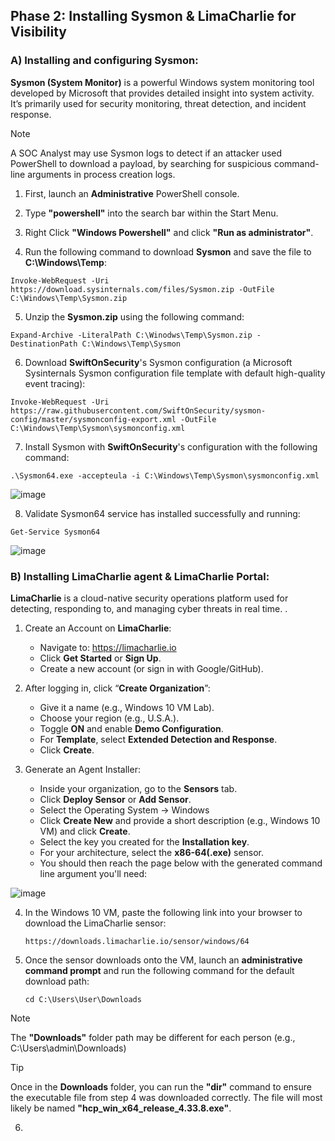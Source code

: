 ## Phase 2: Installing Sysmon & LimaCharlie for Visibility
### A) Installing and configuring Sysmon:

**Sysmon (System Monitor)** is a powerful Windows system monitoring tool developed by Microsoft that provides detailed insight into system activity. It’s primarily used for security monitoring, threat detection, and incident response.

> [!NOTE]
> A SOC Analyst may use Sysmon logs to detect if an attacker used PowerShell to download a payload, by searching for suspicious command-line arguments in process creation logs.

1. First, launch an **Administrative** PowerShell console.

2. Type **"powershell"** into the search bar within the Start Menu.

3. Right Click **"Windows Powershell"** and click **"Run as administrator"**.

4. Run the following command to download **Sysmon** and save the file to **C:\Windows\Temp**:

````
Invoke-WebRequest -Uri https://download.sysinternals.com/files/Sysmon.zip -OutFile C:\Windows\Temp\Sysmon.zip
````

5. Unzip the **Sysmon.zip** using the following command:

````
Expand-Archive -LiteralPath C:\Winodws\Temp\Sysmon.zip -DestinationPath C:\Windows\Temp\Sysmon
````

6. Download **SwiftOnSecurity**'s Sysmon configuration (a Microsoft Sysinternals Sysmon configuration file template with default high-quality event tracing):

````
Invoke-WebRequest -Uri https://raw.githubusercontent.com/SwiftOnSecurity/sysmon-config/master/sysmonconfig-export.xml -OutFile C:\Windows\Temp\Sysmon\sysmonconfig.xml
````

7. Install Sysmon with **SwiftOnSecurity**'s configuration with the following command:

````
.\Sysmon64.exe -accepteula -i C:\Windows\Temp\Sysmon\sysmonconfig.xml
````
![image](https://github.com/user-attachments/assets/4383df86-3b64-4b3f-88d3-a1e237c4f86f)

8. Validate Sysmon64 service has installed successfully and running:

````
Get-Service Sysmon64
````
![image](https://github.com/user-attachments/assets/203d7a8b-6fec-4c56-b5a5-54a7e5e553a2)

### B) Installing LimaCharlie agent & LimaCharlie Portal:

**LimaCharlie** is a cloud-native security operations platform used for detecting, responding to, and managing cyber threats in real time. .

1. Create an Account on **LimaCharlie**:
   
    - Navigate to: https://limacharlie.io
    - Click **Get Started** or **Sign Up**.
    - Create a new account (or sign in with Google/GitHub).
  
2. After logging in, click “**Create Organization**”:

    - Give it a name (e.g., Windows 10 VM Lab).
    - Choose your region (e.g., U.S.A.).
    - Toggle **ON** and enable **Demo Configuration**.
    - For **Template**, select **Extended Detection and Response**.
    - Click **Create**.

3. Generate an Agent Installer:

   - Inside your organization, go to the **Sensors** tab.
   - Click **Deploy Sensor** or **Add Sensor**.
   - Select the Operating System → Windows
   - Click **Create New** and provide a short description (e.g., Windows 10 VM) and click **Create**.
   - Select the key you created for the **Installation key**.
   - For your architecture, select the **x86-64(.exe)** sensor.
   - You should then reach the page below with the generated command line argument you'll need:
     
![image](https://github.com/user-attachments/assets/58b84e8f-1a72-4663-a268-1c98461a5195)

4. In the Windows 10 VM, paste the following link into your browser to download the LimaCharlie sensor:

   ````
   https://downloads.limacharlie.io/sensor/windows/64
   ````

5. Once the sensor downloads onto the VM, launch an **administrative command prompt** and run the following command for the default download path:

   ````
   cd C:\Users\User\Downloads
   ````
> [!NOTE]
> The **"Downloads"** folder path may be different for each person (e.g., C:\Users\admin\Downloads)

> [!TIP]
> Once in the **Downloads** folder, you can run the **"dir"** command to ensure the executable file from step 4 was downloaded correctly.
> The file will most likely be named **"hcp_win_x64_release_4.33.8.exe"**.

6. 

